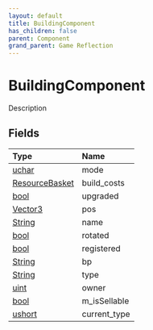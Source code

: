 ```yaml
---
layout: default
title: BuildingComponent
has_children: false
parent: Component
grand_parent: Game Reflection
---
```

# BuildingComponent
Description 

## Fields

| Type | Name |
|:-------------|:--------------|
| [uchar](/docs/game-reflection/enums/uchar) | mode |
| [ResourceBasket](/docs/game-reflection/classes/resource_basket) | build_costs |
| [bool](/docs/game-reflection/components/bool) | upgraded |
| [Vector3](/docs/game-reflection/classes/vector3) | pos |
| [String](/docs/game-reflection/components/string) | name |
| [bool](/docs/game-reflection/components/bool) | rotated |
| [bool](/docs/game-reflection/components/bool) | registered |
| [String](/docs/game-reflection/components/string) | bp |
| [String](/docs/game-reflection/components/string) | type |
| [uint](/docs/game-reflection/components/uint) | owner |
| [bool](/docs/game-reflection/components/bool) | m_isSellable |
| [ushort](/docs/game-reflection/enums/ushort) | current_type |

